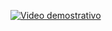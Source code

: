
[![Video demostrativo](https://img.youtube.com/vi/CBIl5PyNShI/0.jpg)](https://youtu.be/CBIl5PyNShI)
